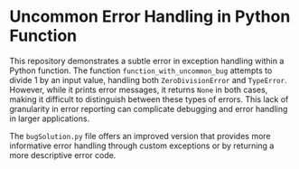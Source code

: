 # Uncommon Error Handling in Python Function

This repository demonstrates a subtle error in exception handling within a Python function.  The function `function_with_uncommon_bug` attempts to divide 1 by an input value, handling both `ZeroDivisionError` and `TypeError`.  However, while it prints error messages, it returns `None` in both cases, making it difficult to distinguish between these types of errors. This lack of granularity in error reporting can complicate debugging and error handling in larger applications.

The `bugSolution.py` file offers an improved version that provides more informative error handling through custom exceptions or by returning a more descriptive error code.